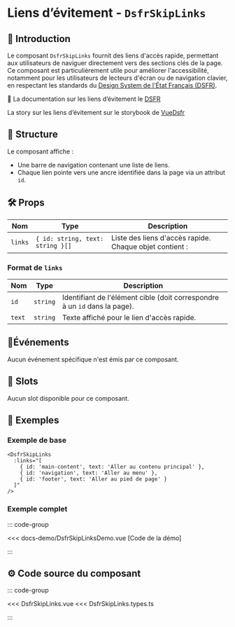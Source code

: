 # Liens d’évitement - `DsfrSkipLinks`

## 🌟 Introduction

Le composant `DsfrSkipLinks` fournit des liens d'accès rapide, permettant aux utilisateurs de naviguer directement vers des sections clés de la page. Ce composant est particulièrement utile pour améliorer l'accessibilité, notamment pour les utilisateurs de lecteurs d'écran ou de navigation clavier, en respectant les standards du [Design System de l'État Français (DSFR)](https://www.systeme-de-design.gouv.fr/).

🏅 La documentation sur les liens d’évitement le [DSFR](https://www.systeme-de-design.gouv.fr/elements-d-interface/composants/lien-d-evitement)

<VIcon name="vi-file-type-storybook" /> La story sur les liens d’évitement sur le storybook de [VueDsfr](https://storybook.vue-ds.fr/?path=/docs/composants-dsfrskiplinks--docs)

## 📐 Structure

Le composant affiche :

- Une barre de navigation contenant une liste de liens.
- Chaque lien pointe vers une ancre identifiée dans la page via un attribut `id`.

## 🛠️ Props

| Nom    | Type                              | Description                                                         |
|--------|-----------------------------------|---------------------------------------------------------------------|
| `links`| `{ id: string, text: string }[]` | Liste des liens d'accès rapide. Chaque objet contient :             |

### Format de `links`

| Nom   | Type     | Description                                                  |
|-------|----------|--------------------------------------------------------------|
| `id`  | `string` | Identifiant de l'élément cible (doit correspondre à un `id` dans la page). |
| `text`| `string` | Texte affiché pour le lien d'accès rapide.                   |

## 📡Événements

Aucun événement spécifique n'est émis par ce composant.

## 🧩 Slots

Aucun slot disponible pour ce composant.

## 📝 Exemples

### Exemple de base

```vue
<DsfrSkipLinks
  :links="[
    { id: 'main-content', text: 'Aller au contenu principal' },
    { id: 'navigation', text: 'Aller au menu' },
    { id: 'footer', text: 'Aller au pied de page' }
  ]"
/>
```

### Exemple complet

::: code-group

<Story data-title="Démo" min-h="200px">
  <DsfrSkipLinksDemo />
</Story>

<<< docs-demo/DsfrSkipLinksDemo.vue [Code de la démo]

:::

## ⚙️ Code source du composant

::: code-group

<<< DsfrSkipLinks.vue
<<< DsfrSkipLinks.types.ts

:::

<script setup lang="ts">
import DsfrSkipLinksDemo from './docs-demo/DsfrSkipLinksDemo.vue'
</script>
